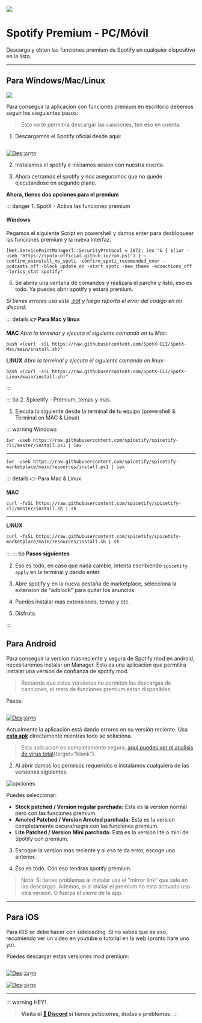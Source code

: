 ![](https://i.postimg.cc/MHTbrWpN/Spotify.png)
# Spotify Premium - PC/Móvil
Descarga y obten las funciones premium de Spotify en cualquier dispositivo en la lista.

---

## Para Windows/Mac/Linux

![](https://i.postimg.cc/m2GJBbqf/asasasas.png)

Para conseguir la aplicacion con funciones premium en escritorio debemos seguir los sieguientes pasos:

> Esto no te permitira descargar las canciones, ten eso en cuenta.

1. Descargamos el Spotify oficial desde aqui: 

<a href="https://www.spotify.com/us/download/" target="_blank">
 <div style="position: relative; padding-top: 1em">
   <p style="position: absolute; top: 4px; left: 20px; font-size: 14px; color: white; text-indent: 20px">🤍 Descarga Spotify Oficial</p>
   <img src="https://i.postimg.cc/HnDSpf2M/Mini-Descarga.png" alt="Descarga" />
 </div>
</a>

2. Instalamos el spotify e iniciamos sesion con nuestra cuenta.

3. Ahora cerramos el spotify y nos aseguramos que no quede ejecutandose en segundo plano.

**Ahora, tienes dos opciones para el premium**

::: danger 1. SpotX - Activa las funciones premium

#### Windows

Pegamos el siguiente Script en powershell y damos enter para desbloquear las funciones premium y la nueva interfaz. 

```
[Net.ServicePointManager]::SecurityProtocol = 3072; iex "& { $(iwr -useb 'https://spotx-official.github.io/run.ps1') } -confirm_uninstall_ms_spoti -confirm_spoti_recomended_over -podcasts_off -block_update_on -start_spoti -new_theme -adsections_off -lyrics_stat spotify"
```

5. Se abrira una ventana de comandos y realizara el parche y listo, eso es todo. Ya puedes abrir spotify y estará premium.       

*Si tienes errores usa este [.bat](https://raw.githack.com/amd64fox/SpotX/main/scripts/Install_Auto.bat) y luego reporta el error del codigo en mi discord.*

::: details **👉 Para Mac y linux**

**MAC**
*Abre la terminar y ejecuta el siguiente comando en tu Mac:*
```
bash <(curl -sSL https://raw.githubusercontent.com/SpotX-CLI/SpotX-Mac/main/install.sh)"
```

**LINUX**
*Abre la terminal y ejecuta el siguiente comando en linux:*
```
bash <(curl -sSL https://raw.githubusercontent.com/SpotX-CLI/SpotX-Linux/main/install.sh)" 
```

:::

::: tip 2. Spicetify - Premium, temas y mas.

1. Ejecuta lo siguiente desde la terminal de tu equipo (powershell & Terminal en MAC & Linux)

::: warning Windows

```
iwr -useb https://raw.githubusercontent.com/spicetify/spicetify-cli/master/install.ps1 | iex
```
---

``` 
iwr -useb https://raw.githubusercontent.com/spicetify/spicetify-marketplace/main/resources/install.ps1 | iex
```

::: details 👉 Para Mac & Linux

**MAC**
```
curl -fsSL https://raw.githubusercontent.com/spicetify/spicetify-cli/master/install.sh | sh
```

---

**LINUX**
```
curl -fsSL https://raw.githubusercontent.com/spicetify/spicetify-marketplace/main/resources/install.sh | sh
```

:::
::: tip **Pasos siguientes**ㅤ

2. Eso es todo, en caso que nada cambie, intenta escribiendo `spicetify apply` en la terminal y dando enter.

3. Abre spotify y en la nueva pestaña de marketplace, selecciona la extension de "adblock" para quitar los anuncios.

4. Puedes instalar mas extensiones, temas y etc.

5. Disfruta.

:::


## Para Android

Para conseguir la version mas reciente y segura de Spotify mod en android, necesitaremos instalar un Manager. Esta es una aplicacion que permitira instalar una version de confianza de spotify mod.     

> Recuerda que estas versiones no permiten las descargas de canciones, el resto de funciones premium estan disponibles.

Pasos:     

<a href="https://github.com/xManager-App/xManager/releases/latest/download/xManager.apk" target="_blank">
 <div style="position: relative; padding-top: 1em">
   <p style="position: absolute; top: 4px; left: 20px; font-size: 14px; color: white; text-indent: 20px">🤍 Descarga Xmanager</p>
   <img src="https://i.postimg.cc/HnDSpf2M/Mini-Descarga.png" alt="Descarga" />
 </div>
</a>

Actualmente la aplicación está dando errores en su versión reciente. Usa [**esta apk**](https://fileport.io/5QvYT2zWpv7Q) directamente mientras todo se soluciona.

> Esta aplicacion es completamente segura, [aqui puedes ver el analisis de virus total](https://www.virustotal.com/gui/file/994ea1d7b7cea1ab7f9ffb18b24ea8f58cd9d511ac8c5dc967d47207c55fa891/detection){target="blank"}.     

2. Al abrir damos los permisos requeridos e instalamos cualquiera de las versiones siguientes.      

![opciones](https://i.postimg.cc/tChmb8hX/xmanager.jpg)        

Puedes seleccionar:

- **Stock patched / Version regular parchada:** Esta es la version normal pero con las funciones premium.
- **Amoled Patched / Version Amoled parchada:** Esta es la version completamente oscura/negra con las funciones premium.
- **Lite Patched / Version Mini parchada:** Esta es la version lite o mini de Spotify con premium.

3. Escoque la version mas reciente y si esa te da error, escoge una anterior.

4. Eso es todo. Con eso tendras spotify premium.

> Nota: Si tienes problemas al instalar usa el "mirror link" que sale en las descargas. 
> Ademas, si al iniciar el premium no esta activado usa otra version. O fuerza el cierre de la app.

---

## Para iOS

Para iOS se debe hacer con sideloading. Si no sabes que es eso, recomiendo ver un video en youtube o tutorial en la web (pronto hare uno yo).

Puedes descargar estas versiones mod premium:

<a href="https://appdb.to/app/cydia/1900000540)" target="_blank">
 <div style="position: relative; padding-top: 1em">
   <p style="position: absolute; top: 4px; left: 20px; font-size: 14px; color: white; text-indent: 20px">🤍 Descarga Spotify ++</p>
   <img src="https://i.postimg.cc/HnDSpf2M/Mini-Descarga.png" alt="Descarga" />
 </div>
</a>

<a href="https://files.ipaspot.app/spotify++.ipa" target="_blank">
 <div style="position: relative; padding-top: 1em">
   <p style="position: absolute; top: 4px; left: 20px; font-size: 14px; color: white; text-indent: 20px">🤍 Enlace alterno</p>
   <img src="https://i.postimg.cc/HnDSpf2M/Mini-Descarga.png" alt="Descarga" />
 </div>
</a>

---

::: warning HEY!
> **Visita el [🚀 Discord](https://discord.gg/cua9Qvfvz5) si tienes peticiones, dudas o problemas.**
:::
